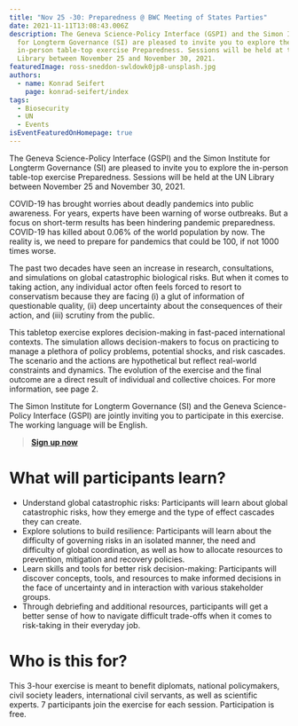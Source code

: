 ```yaml
---
title: "Nov 25 -30: Preparedness @ BWC Meeting of States Parties"
date: 2021-11-11T13:08:43.006Z
description: The Geneva Science-Policy Interface (GSPI) and the Simon Institute
  for Longterm Governance (SI) are pleased to invite you to explore the
  in-person table-top exercise Preparedness. Sessions will be held at the UN
  Library between November 25 and November 30, 2021.
featuredImage: ross-sneddon-swldowk0jp8-unsplash.jpg
authors:
  - name: Konrad Seifert
    page: konrad-seifert/index
tags:
  - Biosecurity
  - UN
  - Events
isEventFeaturedOnHomepage: true
---
```

The Geneva Science-Policy Interface (GSPI) and the Simon Institute for Longterm Governance (SI) are pleased to invite you to explore the in-person table-top exercise Preparedness. Sessions will be held at the UN Library between November 25 and November 30, 2021.

COVID-19 has brought worries about deadly pandemics into public awareness. For years, experts have been warning of worse outbreaks. But a focus on short-term results has been hindering pandemic preparedness. COVID-19 has killed about 0.06% of the world population by now. The reality is, we need to prepare for pandemics that could be 100, if not 1000 times worse.

The past two decades have seen an increase in research, consultations, and simulations on global catastrophic biological risks. But when it comes to taking action, any individual actor often feels forced to resort to conservatism because they are facing (i) a glut of information of questionable quality, (ii) deep uncertainty about the consequences of their action, and (iii) scrutiny from the public.

This tabletop exercise explores decision-making in fast-paced international contexts. The simulation allows decision-makers to focus on practicing to manage a plethora of policy problems, potential shocks, and risk cascades. The scenario and the actions are hypothetical but reflect real-world constraints and dynamics. The evolution of the exercise and the final outcome are a direct result of individual and collective choices. For more information, see page 2.

The Simon Institute for Longterm Governance (SI) and the Geneva Science-Policy Interface (GSPI) are jointly inviting you to participate in this exercise. The working language will be English.



> **[Sign up now](https://forms.gle/Lt3gsPRiYBMiXiQM6)**

[](https://forms.gle/Lt3gsPRiYBMiXiQM6)

# What will participants learn?

* Understand global catastrophic risks: Participants will learn about global catastrophic risks, how they emerge and the type of effect cascades they can create.
* Explore solutions to build resilience: Participants will learn about the difficulty of governing risks in an isolated manner, the need and difficulty of global coordination, as well as how to allocate resources to prevention, mitigation and recovery policies.
* Learn skills and tools for better risk decision-making: Participants will discover concepts, tools, and resources to make informed decisions in the face of uncertainty and in interaction with various stakeholder groups.
* Through debriefing and additional resources, participants will get a better sense of how to navigate difficult trade-offs when it comes to risk-taking in their everyday job.

# Who is this for?

This 3-hour exercise is meant to benefit diplomats, national policymakers, civil society leaders, international civil servants, as well as scientific experts. 7 participants join the exercise for each session. Participation is free.